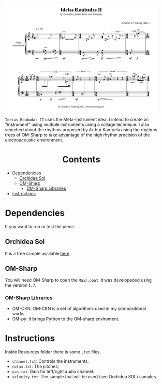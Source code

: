 <p align="center">
    <img src="https://github.com/charlesneimog/Ideias-Roubadas-II/blob/544d9e6e24cbe6e23ad78996804f24dc8e980f85/Score/Ideias%20Roubadas%20II%20-%20Copia%20-%20Partitura%20completa_1.png"></img>
</p>

`Ideias Roubadas II` uses the Meta-Instrument idea. I intend to create an "instrument" using multiple instruments using a collage technique. I also searched about the rhythms proposed by Arthur Kampela using the rhythms trees of OM-Sharp to take advantage of the high rhythm precision of the electroacoustic environment.




<h1 align="center">Contents</h1> 

- [Dependencies](#Dependencies)
    - [Orchidea Sol](#orchidea-sol)
    - [OM-Sharp](#om-sharp)
        - [OM-Sharp Libraries](#om-sharp-libraries)
- [Instructions](#instructions)



# Dependencies

If you want to run or test the piece.

## Orchidea Sol

It is a free sample available [here](https://forum.ircam.fr/projects/detail/orchideasol).

## OM-Sharp

You will need OM-Sharp to open the `Main.opat`. It was developeded using the version `1.7`. 

### OM-Sharp Libraries

* OM-CKN: OM-CKN is a set of algorithms used in my compositional works.
* OM-py: It brings Python to the OM-sharp enviroment.

# Instructions

Inside Resources folder there is some `.txt` files. 
* `channel.txt`: Controls the instruments; 
* `notas.txt`: The pitches;
* `pan.txt`: Gain for left/right audio channel. 
* `velocity.txt`: The sample that will be used (see Orchidea SOL) samples.
